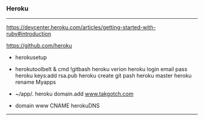 ### Heroku
---
https://devcenter.heroku.com/articles/getting-started-with-ruby#introduction

https://github.com/heroku


- herokusetup

- herokutoolbelt & cmd !gitbash
heroku verion
heroku login
  email
  pass
heroku keys:add
  rsa.pub
heroku create
git pash heroku master
heroku rename Myapps

- ~/app/.
heroku domain.add www.takgotch.com
- domain
www CNAME herokuDNS
---













